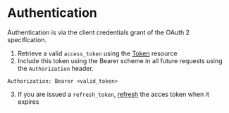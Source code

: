 # Authentication

Authentication is via the client credentials grant of the OAuth 2 specification.  
1. Retrieve a valid `access_token` using the [Token](#token) resource
2. Include this token using the Bearer scheme in all future requests using the `Authorization` header.
```
Authorization: Bearer <valid_token>
```
3. If you are issued a `refresh_token`, [refresh](#token) the acces token when it expires


